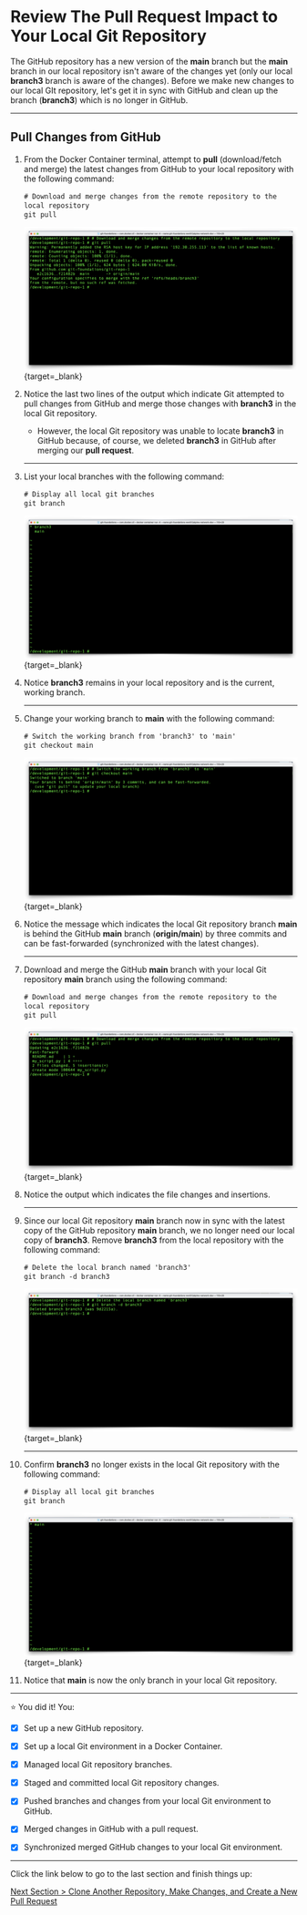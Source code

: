 # Review The Pull Request Impact to Your Local Git Repository

The GitHub repository has a new version of the **main** branch but the **main** branch in our local repository isn't aware of the changes yet (only our local **branch3** branch is aware of the changes). Before we make new changes to our local GIt repository, let's get it in sync with GitHub and clean up the branch (**branch3**) which is no longer in GitHub.

---

## Pull Changes from GitHub

1. From the Docker Container terminal, attempt to **pull** (download/fetch and merge) the latest changes from GitHub to your local repository with the following command:

    ```shell
    # Download and merge changes from the remote repository to the local repository
    git pull
    ```

    [![git-pull-branch3](../images/git-pull-branch3.png "Pull branch3 from GitHub")](/git-foundations/images/git-pull-branch3.png){target=_blank}

2. Notice the last two lines of the output which indicate Git attempted to pull changes from GitHub and merge those changes with **branch3** in the local Git repository.

    - However, the local Git repository was unable to locate **branch3** in GitHub because, of course, we deleted **branch3** in GitHub after merging our **pull request**.

    ---

3. List your local branches with the following command:

    ```shell
    # Display all local git branches
    git branch
    ```

    [![git-branch-6](../images/git-branch-6.png "Display local git branches")](/git-foundations/images/git-branch-6.png){target=_blank}

4. Notice **branch3** remains in your local repository and is the current, working branch.

    ---

5. Change your working branch to **main** with the following command:

    ```shell
    # Switch the working branch from 'branch3' to 'main'
    git checkout main
    ```

    [![git-checkout-main](../images/git-checkout-main.png "Switch to branch 'main'")](/git-foundations/images/git-checkout-main.png){target=_blank}

6. Notice the message which indicates the local Git repository branch **main** is behind the GitHub **main** branch (**origin/main**) by three commits and can be fast-forwarded (synchronized with the latest changes).

    ---

7. Download and merge the GitHub **main** branch with your local Git repository **main** branch using the following command:

    ```shell
    # Download and merge changes from the remote repository to the local repository
    git pull
    ```

    [![git-pull-main](../images/git-pull-main.png "Pull the branch 'main' from GitHub and merge changes with the local branch 'main'")](/git-foundations/images/git-pull-main.png){target=_blank}

8. Notice the output which indicates the file changes and insertions.

    ---

9. Since our local Git repository **main** branch now in sync with the latest copy of the GitHub repository **main** branch, we no longer need our local copy of **branch3**. Remove **branch3** from the local repository with the following command:

    ```shell
    # Delete the local branch named 'branch3'
    git branch -d branch3
    ```

    [![git-branch-d-branch3](../images/git-branch-d-branch3.png "Delete branch 'branch3'")](/git-foundations/images/git-branch-d-branch3.png){target=_blank}

    ---

10. Confirm **branch3** no longer exists in the local Git repository with the following command:

    ```shell
    # Display all local git branches
    git branch
    ```

    [![git-branch-7](../images/git-branch-7.png "Display local branches")](/git-foundations/images/git-branch-7.png){target=_blank}

11. Notice that **main** is now the only branch in your local Git repository.

---

:star: You did it! You:

- [x] Set up a new GitHub repository.

- [x] Set up a local Git environment in a Docker Container.

- [x] Managed local Git repository branches.

- [x] Staged and committed local Git repository changes.

- [x] Pushed branches and changes from your local Git environment to GitHub.

- [x] Merged changes in GitHub with a pull request.

- [x] Synchronized merged GitHub changes to your local Git environment.

---

Click the link below to go to the last section and finish things up:

[Next Section > Clone Another Repository, Make Changes, and Create a New Pull Request](section_13.md "Clone Another Repository, Make Changes, and Create a New Pull Request")
